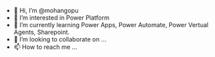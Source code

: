 - 👋 Hi, I’m @mohangopu
- 👀 I’m interested in Power Platform
- 🌱 I’m currently learning Power Apps, Power Automate, Power Vertual Agents, Sharepoint.
- 💞️ I’m looking to collaborate on ...
- 📫 How to reach me ...

<!---
mohangopubi/mohangopubi is a ✨ special ✨ repository because its `README.md` (this file) appears on your GitHub profile.
You can click the Preview link to take a look at your changes.
--->
